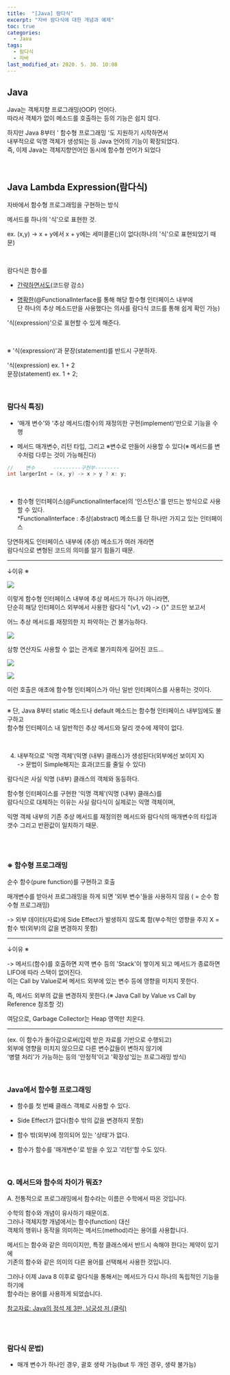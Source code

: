```yaml
---
title:  "[Java] 람다식"
excerpt: "자바 람다식에 대한 개념과 예제"
toc: true
categories:
  - Java
tags:
  - 람다식
  - 자바
last_modified_at: 2020. 5. 30. 10:08
---
```


## Java

Java는 객체지향 프로그래밍(OOP) 언어다.  
따라서 객체가 없이 메소드를 호출하는 등의 기능은 쉽지 않다.

하지만 Java 8부터 ' 함수형 프로그래밍 '도 지원하기 시작하면서  
내부적으로 익명 객체가 생성되는 등 Java 언어의 기능이 확장되었다.  
즉, 이제 Java는 객체지향언어인 동시에 함수형 언어가 되었다

<br/>

## Java Lambda Expression(람다식)

자바에서 함수형 프로그래밍을 구현하는 방식

메서드를 하나의 '식'으로 표현한 것.

ex. (x,y) -> x + y에서 x + y에는 세미콜론(;)이 없다(하나의 '식'으로 표현되었기 때문)

<br/>

람다식은 함수를  

- <U>간략하면서도</U>(코드량 감소)  

- <U>명확한</U>(@FunctionalInterface를 통해 해당 함수형 인터페이스 내부에  
단 하나의 추상 메소드만을 사용했다는 의사를 람다식 코드를 통해 쉽게 확인 가능)

'식(expression)'으로 표현할 수 있게 해준다.

<br/>

※ '식(expression)'과 문장(statement)를 반드시 구분하자.  

'식(expression) ex. 1 + 2  
문장(statement) ex. 1 + 2;

<br/>

### 람다식 특징)

- '매개 변수'와 '추상 메서드(함수)의 재정의한 구현(implement)'만으로 기능을 수행

- 메서드 매개변수, 리턴 타입, 그리고 ※변수로 만들어 사용할 수 있다(※ 메서드를 변수처럼 다루는 것이 가능해진다)

```java
//    변수      ---------구현부--------
int largerInt = (x, y) -> x > y ? x: y;
```

<br/>

- 함수형 인터페이스(@FunctionalInterface)의 '인스턴스'를 만드는 방식으로 사용할 수 있다.  
*FunctionalInterface :  추상(abstract) 메소드를 단 하나만 가지고 있는 인터페이스

당연하게도 인터페이스 내부에 (추상) 메소드가 여러 개라면  
람다식으로 변형된 코드의 의미를 알기 힘들기 때문. 

------------------------------------------------

↓이유 ※
 
![](https://github.com/gyumeen/blog-images/blob/main/2021/01/Java__lambda/1.png?raw=true)

이렇게 함수형 인터페이스 내부에 추상 메서드가 하나가 아니라면,  
단순히 해당 인터페이스 외부에서 사용한 람다식 "(v1, v2) -> {}" 코드만 보고서

어느 추상 메서드를 재정의한 지 파악하는 건 불가능하다.

![](https://github.com/gyumeen/blog-images/blob/main/2021/01/Java__lambda/2.png?raw=true)

삼항 연산자도 사용할 수 없는 관계로 불가피하게 길어진 코드...

![](https://github.com/gyumeen/blog-images/blob/main/2021/01/Java__lambda/3.png?raw=true)

![](https://github.com/gyumeen/blog-images/blob/main/2021/01/Java__lambda/4.png?raw=true)

이런 호출은 애초에 함수형 인터페이스가 아닌 일반 인터페이스를 사용하는 것이다.

-----------------------------------------------------------------------------

※ 단, Java 8부터  static 메소드나 default 메소드는 함수형 인터페이스 내부임에도 불구하고  
함수형 인터페이스 내 일반적인 추상 메서드와 달리 갯수에 제약이 없다.

<br>

4. 내부적으로 '익명 객체'(익명 (내부) 클래스)가 생성된다(외부에선 보이지 X)  
->  문법이 Simple해지는 효과(코드를 줄일 수 있다)  
    
람다식은 사실 익명 (내부) 클래스의 객체와 동등하다.

함수형 인터페이스를 구현한 '익명 객체'(익명 (내부) 클래스)를  
람다식으로 대체하는 이유는 사실 람다식이 실제로는 익명 객체이며,

익명 객체 내부의 기존 추상 메서드를 재정의한 메서드와 람다식의 매개변수의 타입과 갯수 그리고 반환값이 일치하기 때문.

<br/>
<br/>

### ※ 함수형 프로그래밍  

순수 함수(pure function)를 구현하고 호출

매개변수를 받아서 프로그래밍을 하게 되면 '외부 변수'들을 사용하지 않음 ( = 순수 함수형 프로그래밍)

-> 외부 데이터(자료)에 Side Effect가 발생하지 않도록 함(부수적인 영향을 주지 X = 함수 밖(외부)의 값을 변경하지 못함)

----------------------------------------

↓이유 ※

-> 메서드(함수)를 호출하면 지역 변수 등의 'Stack'이 쌓이게 되고 메서드가 종료하면 LIFO에 따라 스택이 없어진다.  
이는 Call by Value로써 메서드 외부에 있는 변수 등에 영향을 미치지 못한다.  

즉, 메서드 외부의 값을 변경하지 못한다.(※ Java Call by Value vs Call by Reference 참조할 것)

여담으로, Garbage Collector는 Heap 영역만 치운다.

-------------------------------------------------

(ex. 이 함수가 돌아감으로써(입력 받은 자료를 기반으로 수행되고)  
외부에 영향을 미치지 않으므로 다른 변수값들이 변하지 않기에  
'병렬 처리'가 가능하는 등의 '안정적'이고 '확장성'있는 프로그래밍 방식) 

<br/>

### Java에서 함수형 프로그래밍

- 함수를 첫 번째 클래스 객체로 사용할 수 있다.

- Side Effect가 없다(함수 밖의 값을 변경하지 못함)

- 함수 밖(외부)에 정의되어 있는 '상태'가 없다.

- 함수가 함수를 '매개변수'로 받을 수 있고 '리턴'할 수도 있다.

<br/>

### Q. 메서드와 함수의 차이가 뭐죠?

A. 전통적으로 프로그래밍에서 함수라는 이름은 수학에서 따온 것입니다.
   
수학의 함수와 개념이 유사하기 때문이죠.  
그러나 객체지향 개념에서는 함수(function) 대신  
객체의 행위나 동작을 의미하는 메서드(method)라는 용어를 사용합니다.

메서드는 함수와 같은 의미이지만, 특정 클래스에서 반드시 속해야 한다는 제약이 있기에  
기존의 함수와 같은 의미의 다른 용어를 선택해서 사용한 것입니다.
  
그러나 이제 Java 8 이후로 람다식을 통해서는 메서드가 다시 하나의 독립적인 기능을 하기에  
함수라는 용어를 사용하게 되었습니다.

[<U>참고자료: Java의 정석 제 3판, 남궁성 저 (클릭)</U>](http://www.kyobobook.co.kr/product/detailViewKor.laf?ejkGb=KOR&mallGb=KOR&barcode=9788994492032&orderClick=LAG&Kc=)

<br/>
<br/>

### 람다식 문법)

- 매개 변수가 하나인 경우, 괄호 생략 가능(but 두 개인 경우, 생략 불가능)
